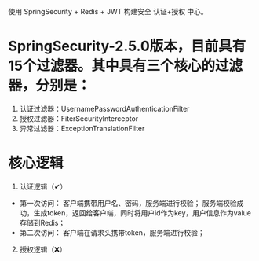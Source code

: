 使用 SpringSecurity + Redis + JWT 构建安全 认证+授权 中心。

# SpringSecurity-2.5.0版本，目前具有15个过滤器。其中具有三个核心的过滤器，分别是：
1. 认证过滤器：UsernamePasswordAuthenticationFilter
2. 授权过滤器：FiterSecurityInterceptor
3. 异常过滤器：ExceptionTranslationFilter


# 核心逻辑
1. 认证逻辑（✔）
- 第一次访问：
    客户端携带用户名、密码，服务端进行校验；
    服务端校验成功，生成token，返回给客户端，同时将用户id作为key，用户信息作为value存储到Redis；
- 第二次访问：
    客户端在请求头携带token，服务端进行校验；
   
   
2. 授权逻辑（❌）
